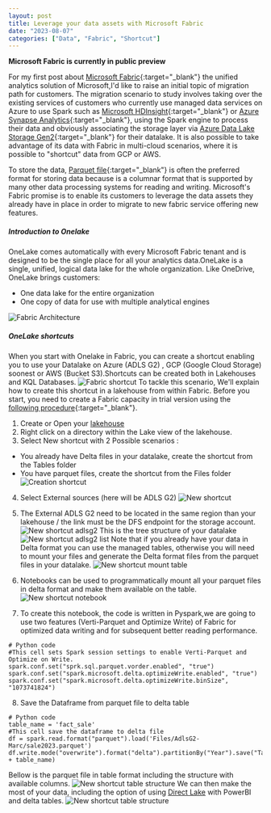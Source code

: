 ```yaml
---
layout: post
title: Leverage your data assets with Microsoft Fabric
date: "2023-08-07"
categories: ["Data", "Fabric", "Shortcut"]
---
```

**Microsoft Fabric is currently in public preview**


For my first post about [Microsoft Fabric](https://www.microsoft.com/en-gb/microsoft-fabric/){:target="_blank"} the unified analytics solution of Microsoft,I'd like to raise an initial topic of migration path for customers.
The migration scenario to study involves taking over the existing services of customers who currently use managed data services on Azure to use Spark such as [Microsoft HDInsight](https://azure.microsoft.com/en-gb/products/hdinsight/){:target="_blank"} or [Azure Synapse Analytics](https://learn.microsoft.com/en-us/azure/synapse-analytics/overview-what-is){:target="_blank"}, using the Spark engine to process their data and obviously associating the storage layer via [Azure Data Lake Storage Gen2](https://learn.microsoft.com/en-us/azure/storage/blobs/data-lake-storage-introduction){:target="_blank"} for their datalake.
It is also possible to take advantage of its data with Fabric in multi-cloud scenarios, where it is possible to "shortcut" data from GCP or AWS.

To store the data, [Parquet file](http://parquet.incubator.apache.org){:target="_blank"} is often the preferred format for storing data because is a columnar format that is supported by many other data processing systems for reading and writing.
Microsoft's Fabric promise is to enable its customers to leverage the data assets they already have in place in order to migrate to new fabric service offering new features.

##### Introduction to Onelake

OneLake comes automatically with every Microsoft Fabric tenant and is designed to be the single place for all your analytics data.OneLake is a single, unified, logical data lake for the whole organization. Like OneDrive, OneLake brings customers:

- One data lake for the entire organization
- One copy of data for use with multiple analytical engines

![Fabric Architecture](https://github.com/marc-hadjeje/marc-hadjeje.github.io/blob/main/assets/images/fabric_schema.jpg?raw=true)

##### OneLake shortcuts

When you start with Onelake in Fabric, you can create a shortcut enabling you to use your Datalake on Azure (ADLS G2) , GCP (Google Cloud Storage) soonest or AWS (Bucket S3).Shortcuts can be created both in Lakehouses and KQL Databases.
![Fabric shortcut](https://github.com/marc-hadjeje/marc-hadjeje.github.io/blob/main/assets/images/shortcut.jpg?raw=true)
To tackle this scenario, We'll explain how to create this shortcut in a lakehouse from within Fabric.
Before you start, you need to create a Fabric capacity in trial version using the [following procedure](https://learn.microsoft.com/en-us/fabric/get-started/fabric-trial){:target="_blank"}.
1.	Create or Open your [lakehouse](https://learn.microsoft.com/en-us/fabric/data-engineering/tutorial-lakehouse-introduction)
2.	Right click on a directory within the Lake view of the lakehouse.
3.	Select New shortcut with 2 Possible scenarios : 
- You already have Delta files in your datalake, create the shortcut from the Tables folder
- You have parquet files, create the shortcut from the Files folder
![Creation shortcut](https://github.com/marc-hadjeje/marc-hadjeje.github.io/blob/main/assets/images/shortcut_creation.jpg?raw=true)
4.	Select External sources (here will be ADLS G2)
![New shortcut](https://github.com/marc-hadjeje/marc-hadjeje.github.io/blob/main/assets/images/new_shortcut.jpg?raw=true)
5.  The External ADLS G2 need to be located in the same region than your lakehouse / the link must be the DFS endpoint for the storage account.
![New shortcut adlsg2](https://github.com/marc-hadjeje/marc-hadjeje.github.io/blob/main/assets/images/shortcutadlsg.jpg?raw=true)
This is the tree structure of your datalake
![New shortcut adlsg2 list](https://github.com/marc-hadjeje/marc-hadjeje.github.io/blob/main/assets/images/shortcutlists.jpg?raw=true)
Note that if you already have your data in Delta format you can use the managed tables, otherwise you will need to mount your files and generate the Delta format files from the parquet files in your datalake.
![New shortcut mount table](https://github.com/marc-hadjeje/marc-hadjeje.github.io/blob/main/assets/images/MountTable.jpg?raw=true)
6. Notebooks can be used to programmatically mount all your parquet files in delta format and make them available on the table.
![New shortcut notebook](https://github.com/marc-hadjeje/marc-hadjeje.github.io/blob/main/assets/images/notebook.jpg?raw=true)

7. To create this notebook, the code is written in Pyspark,we are going to use two features (Verti-Parquet and Optimize Write) of Fabric for optimized data writing and for subsequent better reading performance.
   
```
# Python code 
#This cell sets Spark session settings to enable Verti-Parquet and Optimize on Write.
spark.conf.set("sprk.sql.parquet.vorder.enabled", "true")
spark.conf.set("spark.microsoft.delta.optimizeWrite.enabled", "true")
spark.conf.set("spark.microsoft.delta.optimizeWrite.binSize", "1073741824")
```
8. Save the Dataframe from parquet file to delta table

```
# Python code 
table_name = 'fact_sale'
#This cell save the dataframe to delta file
df = spark.read.format("parquet").load('Files/AdlsG2-Marc/sale2023.parquet')
df.write.mode("overwrite").format("delta").partitionBy("Year").save("Tables/" + table_name)
```

Bellow is the parquet file in table format including the structure with available columns.
![New shortcut table structure](https://github.com/marc-hadjeje/marc-hadjeje.github.io/blob/main/assets/images/sales_table.jpg?raw=true)
We can then make the most of your data, including the option of using [Direct Lake](https://learn.microsoft.com/en-us/power-bi/enterprise/directlake-overview) with PowerBI and delta tables.
![New shortcut table structure](https://github.com/marc-hadjeje/marc-hadjeje.github.io/blob/main/assets/images/directlake-diagram.jpeg?raw=true)
